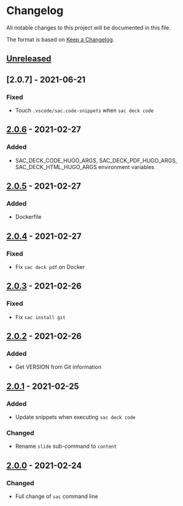 # Changelog
All notable changes to this project will be documented in this file.

The format is based on [Keep a Changelog](https://keepachangelog.com/en/1.0.0/).

## [Unreleased]

## [2.0.7] - 2021-06-21
### Fixed
- Touch `.vscode/sac.code-snippets` when `sac deck code`

## [2.0.6] - 2021-02-27
### Added
- SAC_DECK_CODE_HUGO_ARGS, SAC_DECK_PDF_HUGO_ARGS, SAC_DECK_HTML_HUGO_ARGS environment variables

## [2.0.5] - 2021-02-27
### Added
- Dockerfile

## [2.0.4] - 2021-02-27
### Fixed
- Fix `sac deck pdf` on Docker

## [2.0.3] - 2021-02-26
### Fixed
- Fix `sac install git`

## [2.0.2] - 2021-02-26
### Added
- Get VERSION from Git information

## [2.0.1] - 2021-02-25
### Added
- Update snippets when executing `sac deck code`

### Changed
- Rename `slide` sub-command to `content`

## [2.0.0] - 2021-02-24
### Changed
- Full change of `sac` command line

[Unreleased]: https://github.com/sacproj/sac-cli/compare/2.0.6...HEAD
[2.0.6]: https://github.com/sacproj/sac-cli/compare/2.0.5...2.0.6
[2.0.5]: https://github.com/sacproj/sac-cli/compare/2.0.4...2.0.5
[2.0.4]: https://github.com/sacproj/sac-cli/compare/2.0.3...2.0.4
[2.0.3]: https://github.com/sacproj/sac-cli/compare/2.0.2...2.0.3
[2.0.2]: https://github.com/sacproj/sac-cli/compare/2.0.1...2.0.2
[2.0.1]: https://github.com/sacproj/sac-cli/compare/2.0.0...2.0.1
[2.0.0]: https://github.com/sacproj/sac-cli/releases/tag/2.0.0
